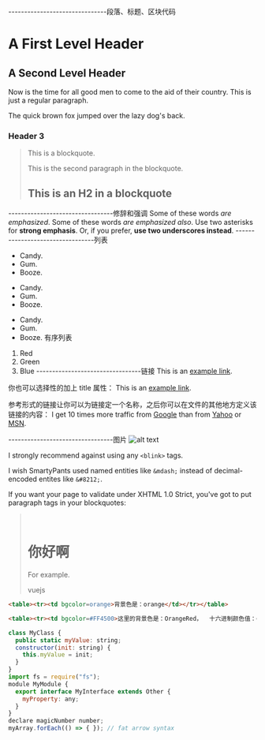 -------------------------------段落、标题、区块代码
<script src="//cdnjs.cloudflare.com/ajax/libs/highlight.js/9.4.0/languages/go.min.js"></script>
A First Level Header
====================
A Second Level Header
---------------------

Now is the time for all good men to come to
the aid of their country. This is just a
regular paragraph.

The quick brown fox jumped over the lazy
dog's back.
### Header 3

> This is a blockquote.
> 
> This is the second paragraph in the blockquote.
>
> ## This is an H2 in a blockquote
---------------------------------修辞和强调
Some of these words *are emphasized*.
Some of these words _are emphasized also_.
Use two asterisks for **strong emphasis**.
Or, if you prefer, __use two underscores instead__.
---------------------------------列表
* Candy.
* Gum.
* Booze.
+ Candy.
+ Gum.
+ Booze.
- Candy.
- Gum.
- Booze.
有序列表
1. Red
2. Green
3. Blue
---------------------------------链接
This is an [example link](http://example.com/).

你也可以选择性的加上 title 属性：
This is an [example link](http://example.com/ "With a Title").

参考形式的链接让你可以为链接定一个名称，之后你可以在文件的其他地方定义该链接的内容：
I get 10 times more traffic from [Google][1] than from
[Yahoo][2] or [MSN][3].

[1]: http://google.com/ "Google"
[2]: http://search.yahoo.com/ "Yahoo Search"
[3]: http://search.msn.com/ "MSN Search"
---------------------------------图片
![alt text](/path/to/img.jpg "Title")


I strongly recommend against using any `<blink>` tags.

I wish SmartyPants used named entities like `&mdash;`
instead of decimal-encoded entites like `&#8212;`.


If you want your page to validate under XHTML 1.0 Strict,
you've got to put paragraph tags in your blockquotes:

  <blockquote>
  <h1>你好啊</h1>
  <p>For example.</p>
  <div>vuejs</div>
  </blockquote>

```html
<table><tr><td bgcolor=orange>背景色是：orange</td></tr></table>

<table><tr><td bgcolor=#FF4500>这里的背景色是：OrangeRed，  十六进制颜色值：#FF4500， rgb(255, 69, 0)</td></tr></table>
```
```javaScript
class MyClass {
  public static myValue: string;
  constructor(init: string) {
    this.myValue = init;
  }
}
import fs = require("fs");
module MyModule {
  export interface MyInterface extends Other {
    myProperty: any;
  }
}
declare magicNumber number;
myArray.forEach(() => { }); // fat arrow syntax
```




